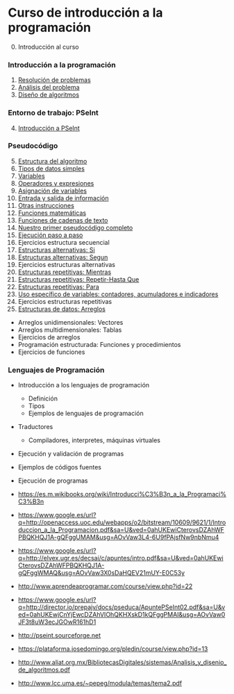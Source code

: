 # Curso de introducción a la programación

0. Introducción al curso

### Introducción a la programación

1. [Resolución de problemas](curso/u1)
2. [Análisis del problema](curso/u2)
3. [Diseño de algoritmos](curso/u3)

### Entorno de trabajo: PSeInt

4. [Introducción a PSeInt](curso/u4)

### Pseudocódigo

5. [Estructura del algoritmo](curso/u5)
6. [Tipos de datos simples](curso/u6)
7. [Variables](curso/u7)
8. [Operadores y expresiones](curso/u8)
9. [Asignación de variables](curso/u9)
10. [Entrada y salida de información](curso/u10)
11. [Otras instrucciones](curso/u11)
12. [Funciones matemáticas](curso/u12)
13. [Funciones de cadenas de texto](curso/u13)
14. [Nuestro primer pseudocódigo completo](curso/u14)
15. [Ejecución paso a paso](curso/u15)
16. Ejercicios estructura secuencial
17. [Estructuras alternativas: Si](curso/u17)
18. [Estructuras alternativas: Segun](curso/u18)
19. Ejercicios estructuras alternativas
20. [Estructuras repetitivas: Mientras](curso/u20)
21. [Estructuras repetitivas: Repetir-Hasta Que](curso/u21)
22. [Estructuras repetitivas: Para](curso/u22)
23. [Uso específico de variables: contadores, acumuladores e indicadores](curso/u23)
24. Ejercicios estructuras repetitivas
25. [Estructuras de datos: Arreglos](curso/u25)
* Arreglos unidimensionales: Vectores
* Arreglos multidimensionales: Tablas
* Ejercicios de arreglos
* Programación estructurada: Funciones y procedimientos
* Ejercicios de funciones

### Lenguajes de Programación

* Introducción a los lenguajes de programación
	* Definición
	* Tipos
	* Ejemplos de lenguajes de programación
* Traductores
	* Compiladores, interpretes, máquinas virtuales
* Ejecución y validación de programas
* Ejemplos de códigos fuentes
* Ejecución de programas


* https://es.m.wikibooks.org/wiki/Introducci%C3%B3n_a_la_Programaci%C3%B3n
* https://www.google.es/url?q=http://openaccess.uoc.edu/webapps/o2/bitstream/10609/9621/1/Introduccion_a_la_Programacion.pdf&sa=U&ved=0ahUKEwiCterovsDZAhWFPBQKHQJ1A-gQFggUMAM&usg=AOvVaw3L4-6U9fPAjsfNw9nbNmu4
* https://www.google.es/url?q=http://elvex.ugr.es/decsai/c/apuntes/intro.pdf&sa=U&ved=0ahUKEwiCterovsDZAhWFPBQKHQJ1A-gQFggWMAQ&usg=AOvVaw3X0sDaHQEV21mUY-E0C53y
* http://www.aprendeaprogramar.com/course/view.php?id=22
* https://www.google.es/url?q=http://director.io/prepajv/docs/pseduca/ApuntePSeInt02.pdf&sa=U&ved=0ahUKEwjCnYjEwcDZAhVIOhQKHXskD1kQFggPMAI&usg=AOvVaw0JF3t8uW3ecJGOwR161hD1
* http://pseint.sourceforge.net
* https://plataforma.josedomingo.org/pledin/course/view.php?id=13
* http://www.aliat.org.mx/BibliotecasDigitales/sistemas/Analisis_y_disenio_de_algoritmos.pdf
* http://www.lcc.uma.es/~pepeg/modula/temas/tema2.pdf